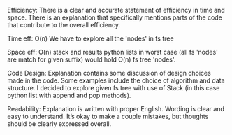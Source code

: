 Efficiency: There is a clear and accurate statement of efficiency in time and space. There is an explanation that specifically mentions parts of the code that contribute to the overall efficiency.

Time eff: O(n)
We have to explore all the 'nodes' in fs tree

Space eff: O(n)
stack and results python lists in worst case (all fs 'nodes' are match for given suffix) would hold O(n) fs tree 'nodes'.


Code Design: Explanation contains some discussion of design choices made in the code. Some examples include the choice of algorithm and data structure.
I decided to explore given fs tree with use of Stack (in this case python list with append and pop methods).

Readability: Explanation is written with proper English. Wording is clear and easy to understand. It’s okay to make a couple mistakes, but thoughts should be clearly expressed overall.
